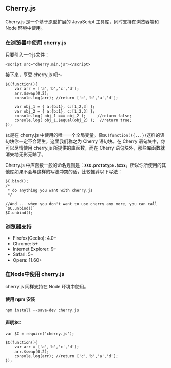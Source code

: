 ## Cherry.js

Cherry.js 是一个基于原型扩展的 JavaScript 工具库，同时支持在浏览器端和 Node 环境中使用。

### 在浏览器中使用 cherry.js

只要引入一个js文件：

    <script src="cherry.min.js"></script>

接下来，享受 cherry.js 吧～

    $C(function(){
        var arr = ['a','b','c','d'];
        arr.$swap(0,2);
        console.log(arr); //return ['c','b','a','d'];

        var obj_1 = { a:{b:1}, c:[1,2,3] };
        var obj_2 = { a:{b:1}, c:[1,2,3] };
        console.log( obj_1 === obj_2 );     //return false;
        console.log( obj_1.$equal(obj_2) );  //return true;
    });

`$C`是在 cherry.js 中使用的唯一一个全局变量。像`$C(function(){...})`这样的语句块你一定不会陌生，这里我们称之为 Cherry 语句块。在 Cherry 语句块中，你可以尽情使用 cherry.js 所提供的库函数，而在 Cherry 语句块外，那些库函数就消失地无影无踪了。

Cherry.js 中库函数一般的命名规则是：**`XXX.prototype.$xxx`**。所以你所使用的其他库如果不会与这样的写法冲突的话，比较推荐以下写法： 

    $C.bind();
    /*
     * do anything you want with cherry.js
     */
    
    //And ... when you don't want to use cherry any more, you can call `$C.unbind()`
    $C.unbind();

### 浏览器支持

- Firefox(Gecko): 4.0+
- Chrome: 5+
- Internet Explorer: 9+
- Safari: 5+
- Opera: 11.60+

### 在Node中使用 cherry.js 

cherry.js 同样支持在 Node 环境中使用。

#### 使用 npm 安装

    npm install --save-dev cherry.js

#### 声明$C

    var $C = require('cherry.js');

    $C(function(){
        var arr = ['a','b','c','d'];
        arr.$swap(0,2);
        console.log(arr); //return ['c','b','a','d'];
    });